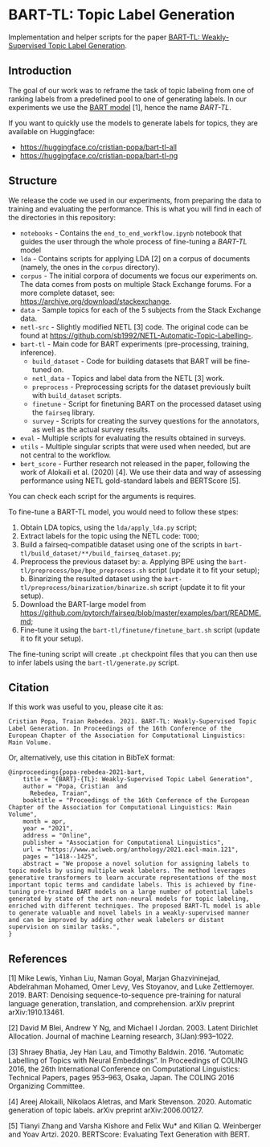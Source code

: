 # BART-TL: Topic Label Generation

Implementation and helper scripts for the paper [BART-TL: Weakly-Supervised Topic Label Generation](https://www.aclweb.org/anthology/2021.eacl-main.121/).

## Introduction

The goal of our work was to reframe the task of topic labeling from one of ranking labels from a predefined pool to one of generating labels. In our experiments we use the [BART model](https://www.aclweb.org/anthology/2020.acl-main.703/) [1], hence the name _BART-TL_.

If you want to quickly use the models to generate labels for topics, they are available on Huggingface:
- https://huggingface.co/cristian-popa/bart-tl-all
- https://huggingface.co/cristian-popa/bart-tl-ng

## Structure

We release the code we used in our experiments, from preparing the data to training and evaluating the performance. This is what you will find in each of the directories in this repository:
* `notebooks` - Contains the `end_to_end_workflow.ipynb` notebook that guides the user through the whole process of fine-tuning a _BART-TL_ model
* `lda` - Contains scripts for applying LDA [2] on a corpus of documents (namely, the ones in the `corpus` directory).
* `corpus` - The initial corpora of documents we focus our experiments on. The data comes from posts on multiple Stack Exchange forums. For a more complete dataset, see: https://archive.org/download/stackexchange.
* `data` - Sample topics for each of the 5 subjects from the Stack Exchange data.
* `netl-src` - Slightly modified NETL [3] code. The original code can be found at https://github.com/sb1992/NETL-Automatic-Topic-Labelling-.
* `bart-tl` - Main code for BART experiments (pre-processing, training, inference).
    * `build_dataset` - Code for building datasets that BART will be fine-tuned on.
    * `netl_data` - Topics and label data from the NETL [3] work.
    * `preprocess` - Preprocessing scripts for the dataset previously built with `build_dataset` scripts.
    * `finetune` - Script for finetuning BART on the processed dataset using the `fairseq` library.
    * `survey` - Scripts for creating the survey questions for the annotators, as well as the actual survey results.
* `eval` - Multiple scripts for evaluating the results obtained in surveys.
* `utils` - Multiple singular scripts that were used when needed, but are not central to the workflow.
* `bert_score` - Further research not released in the paper, following the work of Alokaili et al. (2020) [4]. We use their data and way of assessing performance using NETL gold-standard labels and BERTScore [5].

You can check each script for the arguments is requires.

To fine-tune a BART-TL model, you would need to follow these stpes:

1. Obtain LDA topics, using the `lda/apply_lda.py` script;
2. Extract labels for the topic using the NETL code: `TODO`;
3. Build a fairseq-compatible dataset using one of the scripts in `bart-tl/build_dataset/**/build_fairseq_dataset.py`;
4. Preprocess the previous dataset by:
    a. Applying BPE using the `bart-tl/preprocess/bpe/bpe_preprocess.sh` script (update it to fit your setup);
    b. Binarizing the resulted dataset using the `bart-tl/preprocess/binarization/binarize.sh` script (update it to fit your setup).
5. Download the BART-large model from https://github.com/pytorch/fairseq/blob/master/examples/bart/README.md;
6. Fine-tune it using the `bart-tl/finetune/finetune_bart.sh` script (update it to fit your setup).

The fine-tuning script will create `.pt` checkpoint files that you can then use to infer labels using the `bart-tl/generate.py` script.

## Citation

If this work was useful to you, please cite it as:

`Cristian Popa, Traian Rebedea. 2021. BART-TL: Weakly-Supervised Topic Label Generation. In Proceedings of the 16th Conference of the European Chapter of the Association for Computational Linguistics: Main Volume.`

Or, alternatively, use this citation in BibTeX format:
```
@inproceedings{popa-rebedea-2021-bart,
    title = "{BART}-{TL}: Weakly-Supervised Topic Label Generation",
    author = "Popa, Cristian  and
      Rebedea, Traian",
    booktitle = "Proceedings of the 16th Conference of the European Chapter of the Association for Computational Linguistics: Main Volume",
    month = apr,
    year = "2021",
    address = "Online",
    publisher = "Association for Computational Linguistics",
    url = "https://www.aclweb.org/anthology/2021.eacl-main.121",
    pages = "1418--1425",
    abstract = "We propose a novel solution for assigning labels to topic models by using multiple weak labelers. The method leverages generative transformers to learn accurate representations of the most important topic terms and candidate labels. This is achieved by fine-tuning pre-trained BART models on a large number of potential labels generated by state of the art non-neural models for topic labeling, enriched with different techniques. The proposed BART-TL model is able to generate valuable and novel labels in a weakly-supervised manner and can be improved by adding other weak labelers or distant supervision on similar tasks.",
}
```

## References

[1] Mike Lewis, Yinhan Liu, Naman Goyal, Marjan Ghazvininejad, Abdelrahman Mohamed, Omer Levy, Ves Stoyanov, and Luke Zettlemoyer. 2019. BART: Denoising sequence-to-sequence pre-training for natural language generation, translation, and comprehension. arXiv preprint arXiv:1910.13461.

[2] David M Blei, Andrew Y Ng, and Michael I Jordan. 2003. Latent Dirichlet Allocation. Journal of machine Learning research, 3(Jan):993–1022.

[3] Shraey Bhatia, Jey Han Lau, and Timothy Baldwin. 2016. ”Automatic Labelling of Topics with Neural Embeddings”. In Proceedings of COLING 2016, the 26th International Conference on Computational Linguistics: Technical Papers, pages 953–963, Osaka, Japan. The COLING 2016 Organizing Committee.

[4] Areej Alokaili, Nikolaos Aletras, and Mark Stevenson. 2020. Automatic generation of topic labels. arXiv preprint arXiv:2006.00127.

[5] Tianyi Zhang and Varsha Kishore and Felix Wu* and Kilian Q. Weinberger and Yoav Artzi. 2020. BERTScore: Evaluating Text Generation with BERT.
